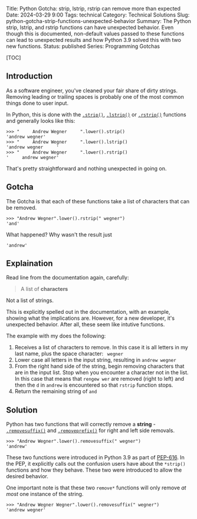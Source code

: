 Title: Python Gotcha: strip, lstrip, rstrip can remove more than expected
Date: 2024-03-29 9:00
Tags: technical
Category: Technical Solutions
Slug: python-gotcha-strip-functions-unexpected-behavior
Summary: The Python strip, lstrip, and rstrip functions can have unexpected behavior. Even though this is documented, non-default values passed to these functions can lead to unexpected results and how Python 3.9 solved this with two new functions.
Status: published
Series: Programming Gotchas

[TOC]

## Introduction

As a software engineer, you've cleaned your fair share of dirty strings. Removing leading or trailing spaces is probably one of the most common things done to user input. 

In Python, this is done with the [`.strip()`][1], [`.lstrip()`][2] or [`.rstrip()`][3] functions and generally looks like this:

    >>> "     Andrew Wegner     ".lower().strip()
    'andrew wegner'
    >>> "     Andrew Wegner     ".lower().lstrip()
    'andrew wegner     '
    >>> "     Andrew Wegner     ".lower().rstrip()
    '     andrew wegner'

That's pretty straightforward and nothing unexpected in going on. 

## Gotcha

The Gotcha is that each of these functions take a list of characters that can be removed. 

    >>> "Andrew Wegner".lower().rstrip(" wegner")
    'and'

What happened? Why wasn't the result just

    'andrew'

## Explaination

Read line from the documentation again, carefully:

> A list of **characters**

Not a list of strings.

This is explicitly spelled out in the documentation, with an example, showing what the implications are. However, for a new developer, it's unexpected behavior. After all, these seem like intutive functions. 

The example with my does the following:

 1. Receives a list of characters to remove. In this case it is all letters in my last name, plus the space character: ` wegner`
 2. Lower case all letters in the input string, resulting in `andrew wegner`
 3. From the right hand side of the string, begin removing characters that are in the input list. Stop when you encounter a character not in the list. In this case that means that `rengew wer` are removed (right to left) and then the `d` in `andrew` is encountered so that `rstrip` function stops. 
 4. Return the remaining string of `and`

## Solution

Python has two functions that will correctly remove a **string** - [`.removesuffix()`][4] and [`.removeprefix()`][5] for right and left side removals. 

    >>> "Andrew Wegner".lower().removesuffix(" wegner")
    'andrew'

These two functions were introduced in Python 3.9 as part of [PEP-616][6]. In the PEP, it explicitly calls out the confusion users have about the `*strip()` functions and how they behave. These two were introduced to allow the desired behavior. 

One important note is that these two `remove*` functions will only remove _at most_ one instance of the string.

    >>> "Andrew Wegner Wegner".lower().removesuffix(" wegner")
    'andrew wegner'


 [1]: https://docs.python.org/3.10/library/stdtypes.html#str.strip
 [2]: https://docs.python.org/3.10/library/stdtypes.html#str.lstrip
 [3]: https://docs.python.org/3.10/library/stdtypes.html#str.rstrip
 [4]: https://docs.python.org/3.10/library/stdtypes.html#str.removesuffix
 [5]: https://docs.python.org/3.10/library/stdtypes.html#str.removeprefix
 [6]: https://peps.python.org/pep-0616/